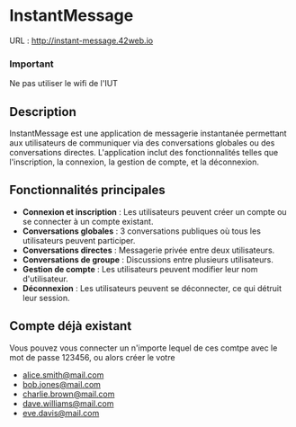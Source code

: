 # InstantMessage
URL : http://instant-message.42web.io

### Important
Ne pas utiliser le wifi de l'IUT

## Description
InstantMessage est une application de messagerie instantanée permettant aux utilisateurs de communiquer via des conversations globales ou des conversations directes. L'application inclut des fonctionnalités telles que l'inscription, la connexion, la gestion de compte, et la déconnexion.

## Fonctionnalités principales
- **Connexion et inscription** : Les utilisateurs peuvent créer un compte ou se connecter à un compte existant.
- **Conversations globales** : 3 conversations publiques où tous les utilisateurs peuvent participer.
- **Conversations directes** : Messagerie privée entre deux utilisateurs.
- **Conversations de groupe** : Discussions entre plusieurs utilisateurs.
- **Gestion de compte** : Les utilisateurs peuvent modifier leur nom d'utilisateur.
- **Déconnexion** : Les utilisateurs peuvent se déconnecter, ce qui détruit leur session.

## Compte déjà existant
Vous pouvez vous connecter un n'importe lequel de ces comtpe avec le mot de passe 123456, ou alors créer le votre
- alice.smith@mail.com
- bob.jones@mail.com
- charlie.brown@mail.com
- dave.williams@mail.com
- eve.davis@mail.com
